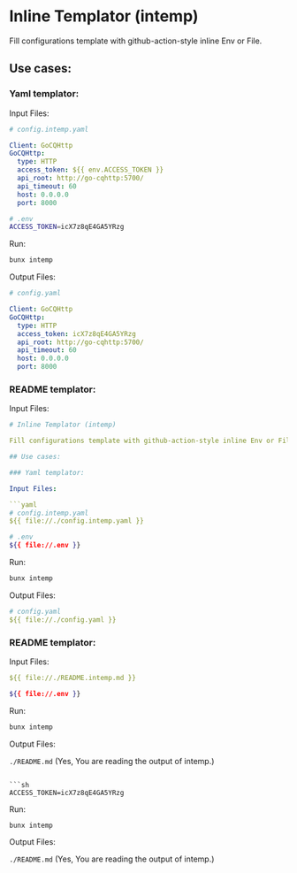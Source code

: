 # Inline Templator (intemp)

Fill configurations template with github-action-style inline Env or File.

## Use cases:

### Yaml templator:

Input Files:

```yaml
# config.intemp.yaml

Client: GoCQHttp
GoCQHttp:
  type: HTTP
  access_token: ${{ env.ACCESS_TOKEN }}
  api_root: http://go-cqhttp:5700/
  api_timeout: 60
  host: 0.0.0.0
  port: 8000
```

```sh
# .env
ACCESS_TOKEN=icX7z8qE4GA5YRzg
```

Run:

```bash
bunx intemp
```

Output Files:

```yaml
# config.yaml

Client: GoCQHttp
GoCQHttp:
  type: HTTP
  access_token: icX7z8qE4GA5YRzg
  api_root: http://go-cqhttp:5700/
  api_timeout: 60
  host: 0.0.0.0
  port: 8000
```

### README templator:

Input Files:

```yaml
# Inline Templator (intemp)

Fill configurations template with github-action-style inline Env or File.

## Use cases:

### Yaml templator:

Input Files:

```yaml
# config.intemp.yaml
${{ file://./config.intemp.yaml }}
```

```sh
# .env
${{ file://.env }}
```

Run:

```bash
bunx intemp
```

Output Files:

```yaml
# config.yaml
${{ file://./config.yaml }}
```

### README templator:

Input Files:

```yaml
${{ file://./README.intemp.md }}
```

```sh
${{ file://.env }}
```

Run:

```bash
bunx intemp
```

Output Files:

`./README.md` (Yes, You are reading the output of intemp.)

```

```sh
ACCESS_TOKEN=icX7z8qE4GA5YRzg
```

Run:

```bash
bunx intemp
```

Output Files:

`./README.md` (Yes, You are reading the output of intemp.)
